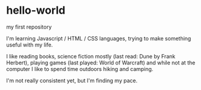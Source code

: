 # hello-world
my first repository

I'm learning Javascript / HTML / CSS languages, trying to make something useful with my life.

I like reading books, science fiction mostly (last read: Dune by Frank Herbert), playing games (last played: World of Warcraft) and while not at the computer I like to spend time outdoors hiking and camping.

I'm not really consistent yet, but I'm finding my pace.
